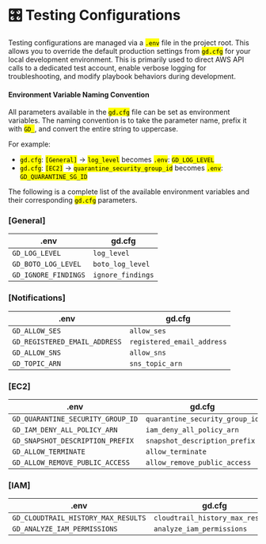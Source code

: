 # 🎛️ Testing Configurations

Testing configurations are managed via a <mark style="color:$primary;">`.env`</mark> file in the project root. This allows you to override the default production settings from <mark style="color:$primary;">`gd.cfg`</mark> for your local development environment. This is primarily used to direct AWS API calls to a dedicated test account, enable verbose logging for troubleshooting, and modify playbook behaviors during development.

#### Environment Variable Naming Convention

All parameters available in the <mark style="color:$primary;">`gd.cfg`</mark> file can be set as environment variables. The naming convention is to take the parameter name, prefix it with <mark style="color:$primary;">`GD_`</mark>, and convert the entire string to uppercase.

For example:

* <mark style="color:$primary;">`gd.cfg`</mark>: <mark style="color:$primary;">`[General]`</mark> -> <mark style="color:$primary;">`log_level`</mark> becomes <mark style="color:$primary;">`.env`</mark>: <mark style="color:$primary;">`GD_LOG_LEVEL`</mark>
* <mark style="color:$primary;">`gd.cfg`</mark>: <mark style="color:$primary;">`[EC2]`</mark> -> <mark style="color:$primary;">`quarantine_security_group_id`</mark> becomes <mark style="color:$primary;">`.env`</mark>: <mark style="color:$primary;">`GD_QUARANTINE_SG_ID`</mark>

The following is a complete list of the available environment variables and their corresponding <mark style="color:$primary;">`gd.cfg`</mark> parameters.

### \[General]

| .env                 | gd.cfg            |
| -------------------- | ----------------- |
| `GD_LOG_LEVEL`       | `log_level`       |
| `GD_BOTO_LOG_LEVEL`  | `boto_log_level`  |
| `GD_IGNORE_FINDINGS` | `ignore_findings` |

### \[Notifications]

| .env                          | gd.cfg                     |
| ----------------------------- | -------------------------- |
| `GD_ALLOW_SES`                | `allow_ses`                |
| `GD_REGISTERED_EMAIL_ADDRESS` | `registered_email_address` |
| `GD_ALLOW_SNS`                | `allow_sns`                |
| `GD_TOPIC_ARN`                | `sns_topic_arn`            |

### \[EC2]

| .env                              | gd.cfg                         |
| --------------------------------- | ------------------------------ |
| `GD_QUARANTINE_SECURITY_GROUP_ID` | `quarantine_security_group_id` |
| `GD_IAM_DENY_ALL_POLICY_ARN`      | `iam_deny_all_policy_arn`      |
| `GD_SNAPSHOT_DESCRIPTION_PREFIX`  | `snapshot_description_prefix`  |
| `GD_ALLOW_TERMINATE`              | `allow_terminate`              |
| `GD_ALLOW_REMOVE_PUBLIC_ACCESS`   | `allow_remove_public_access`   |

### \[IAM]

| .env                                | gd.cfg                           |
| ----------------------------------- | -------------------------------- |
| `GD_CLOUDTRAIL_HISTORY_MAX_RESULTS` | `cloudtrail_history_max_results` |
| `GD_ANALYZE_IAM_PERMISSIONS`        | `analyze_iam_permissions`        |
